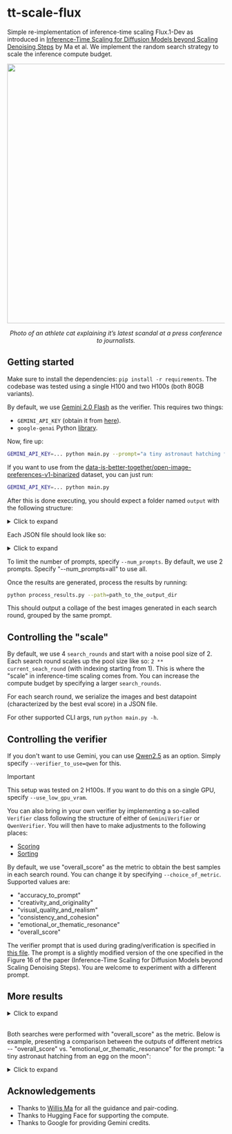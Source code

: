 # tt-scale-flux

Simple re-implementation of inference-time scaling Flux.1-Dev as introduced in [Inference-Time Scaling for Diffusion Models beyond Scaling Denoising Steps](https://arxiv.org/abs/2501.09732) by Ma et al. We implement the random search strategy to scale the inference compute budget.

<div align="center">
<img src="https://huggingface.co/datasets/sayakpaul/sample-datasets/resolve/main/tt-scale-flux/collage_Photo_of_an_athlete_cat_explaining_it_s_latest_scandal_at_a_press_conference_to_journ_i@1-4.png" width=600/>
<p><i>Photo of an athlete cat explaining it’s latest scandal at a press conference to journalists.</i></p>
</div>

## Getting started

Make sure to install the dependencies: `pip install -r requirements`. The codebase was tested using a single H100 and two H100s (both 80GB variants).

By default, we use [Gemini 2.0 Flash](https://deepmind.google/technologies/gemini/flash/) as the verifier. This requires two things:

* `GEMINI_API_KEY` (obtain it from [here](https://ai.google.dev/gemini-api/docs)).
* `google-genai` Python [library](https://pypi.org/project/google-genai/).

Now, fire up:

```bash
GEMINI_API_KEY=... python main.py --prompt="a tiny astronaut hatching from an egg on the moon" --num_prompts=None
```

If you want to use from the [data-is-better-together/open-image-preferences-v1-binarized](https://huggingface.co/datasets/data-is-better-together/open-image-preferences-v1-binarized) dataset, you can just run:

```bash
GEMINI_API_KEY=... python main.py
```

After this is done executing, you should expect a folder named `output` with the following structure:

<details>
<summary>Click to expand</summary>

```bash
output/gemini/overall_score/20250213_034054$ tree 
.
├── prompt@Photo_of_an_athlete_cat_explaining_it_s_latest_scandal_at_a_press_conference_to_journ_hash@b9094b65_i@1_s@1039315023.png
├── prompt@Photo_of_an_athlete_cat_explaining_it_s_latest_scandal_at_a_press_conference_to_journ_hash@b9094b65_i@1_s@77559330.json
├── prompt@Photo_of_an_athlete_cat_explaining_it_s_latest_scandal_at_a_press_conference_to_journ_hash@b9094b65_i@1_s@77559330.png
├── prompt@Photo_of_an_athlete_cat_explaining_it_s_latest_scandal_at_a_press_conference_to_journ_hash@b9094b65_i@2_s@1046091514.png
├── prompt@Photo_of_an_athlete_cat_explaining_it_s_latest_scandal_at_a_press_conference_to_journ_hash@b9094b65_i@2_s@1388753168.json
├── prompt@Photo_of_an_athlete_cat_explaining_it_s_latest_scandal_at_a_press_conference_to_journ_hash@b9094b65_i@2_s@1388753168.png
├── prompt@Photo_of_an_athlete_cat_explaining_it_s_latest_scandal_at_a_press_conference_to_journ_hash@b9094b65_i@2_s@1527774201.png
├── prompt@Photo_of_an_athlete_cat_explaining_it_s_latest_scandal_at_a_press_conference_to_journ_hash@b9094b65_i@2_s@1632020675.png
├── prompt@Photo_of_an_athlete_cat_explaining_it_s_latest_scandal_at_a_press_conference_to_journ_hash@b9094b65_i@3_s@1648932110.png
├── prompt@Photo_of_an_athlete_cat_explaining_it_s_latest_scandal_at_a_press_conference_to_journ_hash@b9094b65_i@3_s@2033640094.png
├── prompt@Photo_of_an_athlete_cat_explaining_it_s_latest_scandal_at_a_press_conference_to_journ_hash@b9094b65_i@3_s@2056028012.png
├── prompt@Photo_of_an_athlete_cat_explaining_it_s_latest_scandal_at_a_press_conference_to_journ_hash@b9094b65_i@3_s@510118118.json
├── prompt@Photo_of_an_athlete_cat_explaining_it_s_latest_scandal_at_a_press_conference_to_journ_hash@b9094b65_i@3_s@510118118.png
├── prompt@Photo_of_an_athlete_cat_explaining_it_s_latest_scandal_at_a_press_conference_to_journ_hash@b9094b65_i@3_s@544879571.png
├── prompt@Photo_of_an_athlete_cat_explaining_it_s_latest_scandal_at_a_press_conference_to_journ_hash@b9094b65_i@3_s@722867022.png
├── prompt@Photo_of_an_athlete_cat_explaining_it_s_latest_scandal_at_a_press_conference_to_journ_hash@b9094b65_i@3_s@951309743.png
├── prompt@Photo_of_an_athlete_cat_explaining_it_s_latest_scandal_at_a_press_conference_to_journ_hash@b9094b65_i@3_s@973580742.png
├── prompt@Photo_of_an_athlete_cat_explaining_it_s_latest_scandal_at_a_press_conference_to_journ_hash@b9094b65_i@4_s@1169137714.png
├── prompt@Photo_of_an_athlete_cat_explaining_it_s_latest_scandal_at_a_press_conference_to_journ_hash@b9094b65_i@4_s@1271234848.png
├── prompt@Photo_of_an_athlete_cat_explaining_it_s_latest_scandal_at_a_press_conference_to_journ_hash@b9094b65_i@4_s@1327836930.png
├── prompt@Photo_of_an_athlete_cat_explaining_it_s_latest_scandal_at_a_press_conference_to_journ_hash@b9094b65_i@4_s@1589777351.png
├── prompt@Photo_of_an_athlete_cat_explaining_it_s_latest_scandal_at_a_press_conference_to_journ_hash@b9094b65_i@4_s@1592595351.png
├── prompt@Photo_of_an_athlete_cat_explaining_it_s_latest_scandal_at_a_press_conference_to_journ_hash@b9094b65_i@4_s@1654773907.png
├── prompt@Photo_of_an_athlete_cat_explaining_it_s_latest_scandal_at_a_press_conference_to_journ_hash@b9094b65_i@4_s@1901647417.png
├── prompt@Photo_of_an_athlete_cat_explaining_it_s_latest_scandal_at_a_press_conference_to_journ_hash@b9094b65_i@4_s@1916603945.png
├── prompt@Photo_of_an_athlete_cat_explaining_it_s_latest_scandal_at_a_press_conference_to_journ_hash@b9094b65_i@4_s@209448213.png
├── prompt@Photo_of_an_athlete_cat_explaining_it_s_latest_scandal_at_a_press_conference_to_journ_hash@b9094b65_i@4_s@2104826872.png
├── prompt@Photo_of_an_athlete_cat_explaining_it_s_latest_scandal_at_a_press_conference_to_journ_hash@b9094b65_i@4_s@532500803.png
├── prompt@Photo_of_an_athlete_cat_explaining_it_s_latest_scandal_at_a_press_conference_to_journ_hash@b9094b65_i@4_s@710122236.png
├── prompt@Photo_of_an_athlete_cat_explaining_it_s_latest_scandal_at_a_press_conference_to_journ_hash@b9094b65_i@4_s@744797903.png
├── prompt@Photo_of_an_athlete_cat_explaining_it_s_latest_scandal_at_a_press_conference_to_journ_hash@b9094b65_i@4_s@754998363.png
├── prompt@Photo_of_an_athlete_cat_explaining_it_s_latest_scandal_at_a_press_conference_to_journ_hash@b9094b65_i@4_s@823891989.png
├── prompt@Photo_of_an_athlete_cat_explaining_it_s_latest_scandal_at_a_press_conference_to_journ_hash@b9094b65_i@4_s@836183088.json
└── prompt@Photo_of_an_athlete_cat_explaining_it_s_latest_scandal_at_a_press_conference_to_journ_hash@b9094b65_i@4_s@836183088.png
```

</details>

Each JSON file should look like so:

<details>
<summary>Click to expand</summary>

```json
{
    "prompt": "Photo of an athlete cat explaining it\u2019s latest scandal at a press conference to journalists.",
    "search_round": 4,
    "num_noises": 16,
    "best_noise_seed": 836183088,
    "best_score": {
        "score": 9.5,
        "explanation": "Considering all aspects, especially the high level of accuracy, creativity, and visual appeal, the overall score reflects the model's excellent performance in generating this image."
    },
    "choice_of_metric": "overall_score",
    "best_img_path": "output/gemini/overall_score/20250213_034054/prompt@Photo_of_an_athlete_cat_explaining_it_s_latest_scandal_at_a_press_conference_to_journ_hash@b9094b65_i@4_s@836183088.png"
}
```

</details>

To limit the number of prompts, specify `--num_prompts`. By default, we use 2 prompts. Specify "--num_prompts=all" to use all.

Once the results are generated, process the results by running:

```bash
python process_results.py --path=path_to_the_output_dir
```

This should output a collage of the best images generated in each search round, grouped by the same prompt.

## Controlling the "scale"

By default, we use 4 `search_rounds` and start with a noise pool size of 2. Each search round scales up the pool size like so: `2 ** current_seach_round` (with indexing starting from 1). This is where the "scale" in inference-time scaling comes from. You can increase the compute budget by specifying a larger `search_rounds`.

For each search round, we serialize the images and best datapoint (characterized by the best eval score) in a JSON file.

For other supported CLI args, run `python main.py -h`.

## Controlling the verifier

If you don't want to use Gemini, you can use [Qwen2.5](https://huggingface.co/collections/Qwen/qwen25-66e81a666513e518adb90d9e) as an option. Simply specify `--verifier_to_use=qwen` for this. 

> [!IMPORTANT]  
> This setup was tested on 2 H100s. If you want to do this on a single GPU, specify `--use_low_gpu_vram`.

You can also bring in your own verifier by implementing a so-called `Verifier` class following the structure of either of `GeminiVerifier` or `QwenVerifier`. You will then have to make adjustments to the following places:

* [Scoring](https://github.com/sayakpaul/tt-scale-flux/blob/c654bc066171aee9c765fa42a322f65415529a77/main.py#L135)
* [Sorting](https://github.com/sayakpaul/tt-scale-flux/blob/c654bc066171aee9c765fa42a322f65415529a77/main.py#L163)

By default, we use "overall_score" as the metric to obtain the best samples in each search round. You can change it by specifying `--choice_of_metric`. Supported values are: 

* "accuracy_to_prompt"
* "creativity_and_originality"
* "visual_quality_and_realism"
* "consistency_and_cohesion"
* "emotional_or_thematic_resonance"
* "overall_score"

The verifier prompt that is used during grading/verification is specified in [this file](./verifiers/verifier_prompt.txt). The prompt is a slightly modified version of the one specified in the Figure 16 of
the paper (Inference-Time Scaling for Diffusion Models beyond Scaling Denoising Steps). You are welcome to 
experiment with a different prompt.

## More results

<details>
<summary>Click to expand</summary>

<table>
  <tr>
    <th>Prompt</th>
    <th>Result</th>
  </tr>
  <tr>
    <td>a bustling manga street, devoid of vehicles, detailed with vibrant colors and dynamic line work, characters in the background adding life and movement, under a soft golden hour light, with rich textures and a lively atmosphere, high resolution, sharp focus</td>
    <td><img src="https://huggingface.co/datasets/sayakpaul/sample-datasets/resolve/main/tt-scale-flux/collage_a_bustling_manga_street_devoid_of_vehicles_detailed_with_vibrant_colors_and_dynamic_l_i@1-4.png" alt="Manga" width="350"></td>
  </tr>
  <tr>
    <td>Alice in a vibrant, dreamlike digital painting inside the Nemo Nautilus submarine.</td>
    <td><img src="https://huggingface.co/datasets/sayakpaul/sample-datasets/resolve/main/tt-scale-flux/collage_Alice_in_a_vibrant_dreamlike_digital_painting_inside_the_Nemo_Nautilus_submarine__i@1-4.png" alt="Alicet" width="350"></td>
  </tr>
</table>

</details><br>

Both searches were performed with "overall_score" as the metric. Below is example, presenting a comparison
between the outputs of different metrics -- "overall_score" vs. "emotional_or_thematic_resonance" for the prompt:
"a tiny astronaut hatching from an egg on the moon":

<details>
<summary>Click to expand</summary>

<table>
  <tr>
    <th>Metric</th>
    <th>Result</th>
  </tr>
  <tr>
    <td>"overall_score"</td>
    <td><img src="https://huggingface.co/datasets/sayakpaul/sample-datasets/resolve/main/tt-scale-flux/collage_a_tiny_astronaut_hatching_from_an_egg_on_the_moon_i@1-4.png" alt="overall" width="350"></td>
  </tr>
  <tr>
    <td>"emotional_or_thematic_resonance"</td>
    <td><img src="https://huggingface.co/datasets/sayakpaul/sample-datasets/resolve/main/tt-scale-flux/collage_a_tiny_astronaut_hatching_from_an_egg_on_the_moon_i@1-4_thematic.png" alt="Alicet" width="350"></td>
  </tr>
</table>

</details>

## Acknowledgements

* Thanks to [Willis Ma](https://twitter.com/ma_nanye) for all the guidance and pair-coding.
* Thanks to Hugging Face for supporting the compute.
* Thanks to Google for providing Gemini credits.
